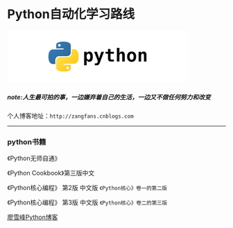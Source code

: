 # Python自动化学习路线


![](./python_logo.png)

##### note:人生最可拍的事，一边嫌弃着自己的生活，一边又不做任何努力和改变


个人博客地址：`http://zangfans.cnblogs.com`

----

### python书籍


《Python无师自通》 

《Python Cookbook》第三版中文  

《Python核心编程》 第2版 中文版 `《Python核心》卷一的第二版`

《Python核心编程》 第3版 中文版 `《Python核心》卷二的第三版`
    

[廖雪峰Python博客](https://www.liaoxuefeng.com/wiki/1016959663602400)






